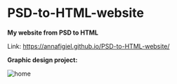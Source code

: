 # PSD-to-HTML-website

**My website from PSD to HTML**

Link: https://annafigiel.github.io/PSD-to-HTML-website/

**Graphic design project:** 

![home](https://cloud.githubusercontent.com/assets/21179775/25669510/047dee2e-302a-11e7-959e-2bd47c4167f0.png)
